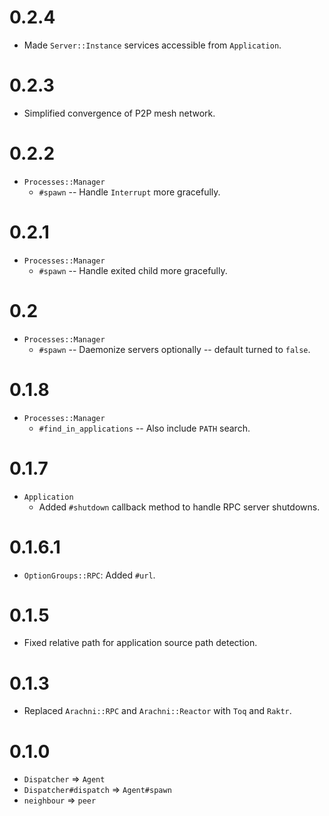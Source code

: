 # 0.2.4

* Made `Server::Instance` services accessible from `Application`.

# 0.2.3

* Simplified convergence of P2P mesh network.

# 0.2.2

* `Processes::Manager`
  * `#spawn` -- Handle `Interrupt` more gracefully.

# 0.2.1

* `Processes::Manager`
  * `#spawn` -- Handle exited child more gracefully.

# 0.2

* `Processes::Manager`
  * `#spawn` -- Daemonize servers optionally -- default turned to `false`.

# 0.1.8

* `Processes::Manager`
  * `#find_in_applications` -- Also include `PATH` search.

# 0.1.7

* `Application`
  * Added `#shutdown` callback method to handle RPC server shutdowns.

# 0.1.6.1

* `OptionGroups::RPC`: Added `#url`.

# 0.1.5

* Fixed relative path for application source path detection.

# 0.1.3

* Replaced `Arachni::RPC` and `Arachni::Reactor` with `Toq` and `Raktr`.

# 0.1.0

* `Dispatcher` => `Agent`
* `Dispatcher#dispatch` => `Agent#spawn`
* `neighbour` => `peer`

